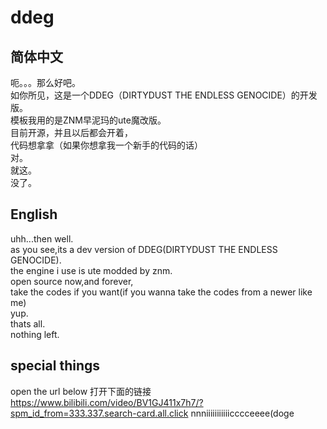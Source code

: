 # ddeg
## 简体中文
呃。。。那么好吧。  
如你所见，这是一个DDEG（DIRTYDUST THE ENDLESS GENOCIDE）的开发版。  
模板我用的是ZNM早泥玛的ute魔改版。  
目前开源，并且以后都会开着，  
代码想拿拿（如果你想拿我一个新手的代码的话）  
对。  
就这。  
没了。  

## English
uhh...then well.  
as you see,its a dev version of DDEG(DIRTYDUST THE ENDLESS GENOCIDE).  
the engine  i use is ute modded by znm.  
open source now,and forever,  
take the codes if you want(if you wanna take the codes from a newer like me)  
yup.  
thats all.  
nothing left.    
## special things
open the url below
打开下面的链接
https://www.bilibili.com/video/BV1GJ411x7h7/?spm_id_from=333.337.search-card.all.click
nnniiiiiiiiiiicccceeee(doge
